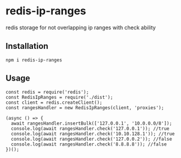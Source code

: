 # redis-ip-ranges
redis storage for not overlapping ip ranges with check ability

## Installation

```
npm i redis-ip-ranges
```

## Usage

```
const redis = require('redis');
const RedisIpRanges = require('./dist');
const client = redis.createClient();
const rangesHandler = new RedisIpRanges(client, 'proxies');

(async () => {
  await rangesHandler.insertBulk(['127.0.0.1', '10.0.0.0/8']);
  console.log(await rangesHandler.check('127.0.0.1')); //true
  console.log(await rangesHandler.check('10.10.128.1')); //true
  console.log(await rangesHandler.check('127.0.0.2')); //false
  console.log(await rangesHandler.check('8.8.8.8')); //false
})();
```
